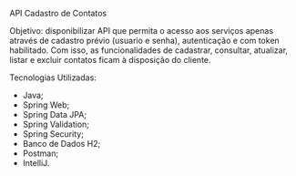 API Cadastro de Contatos

Objetivo: disponibilizar API que permita o acesso aos serviços apenas através de cadastro prévio (usuario e senha), autenticação e com token habilitado. Com isso, as funcionalidades de cadastrar, consultar, atualizar, listar e excluir contatos ficam à disposição do cliente.

Tecnologias Utilizadas:

- Java;
- Spring Web;
- Spring Data JPA;
- Spring Validation;
- Spring Security;
- Banco de Dados H2;
- Postman;
- IntelliJ.
